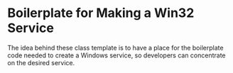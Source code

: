 # Boilerplate for Making a Win32 Service

The idea behind these class template is to have a place for the boilerplate code needed to create a Windows service, so developers can concentrate on the desired service.

